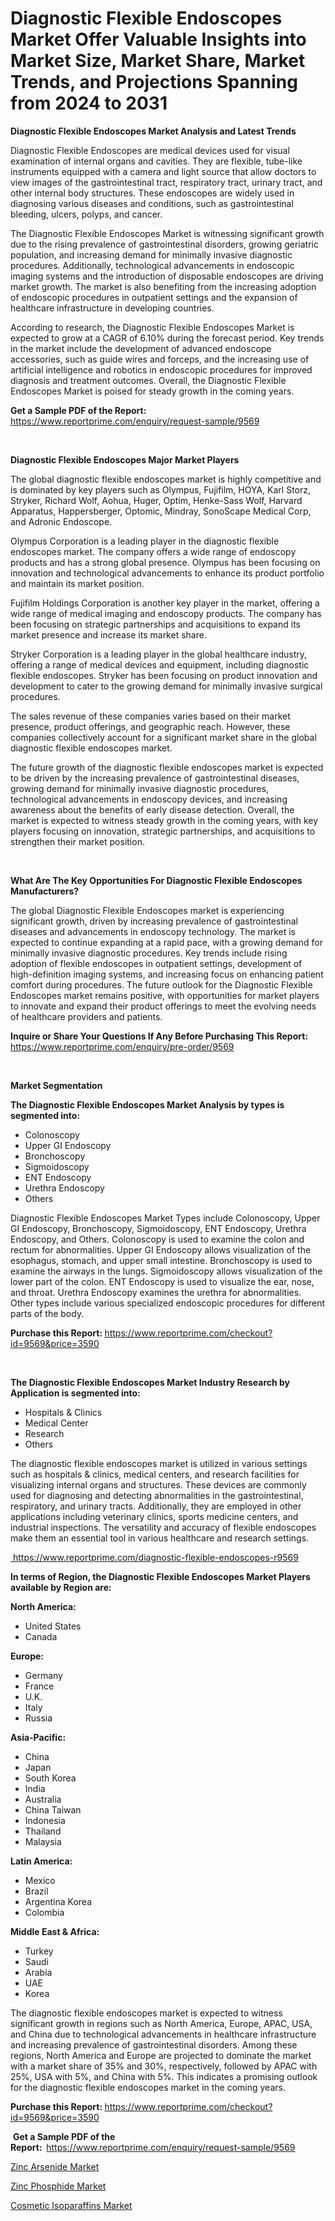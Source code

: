 <p><h1>Diagnostic Flexible Endoscopes Market Offer Valuable Insights into Market Size, Market Share, Market Trends, and Projections Spanning from 2024 to 2031</h1></p><p><strong>Diagnostic Flexible Endoscopes Market Analysis and Latest Trends</strong></p>
<p><p>Diagnostic Flexible Endoscopes are medical devices used for visual examination of internal organs and cavities. They are flexible, tube-like instruments equipped with a camera and light source that allow doctors to view images of the gastrointestinal tract, respiratory tract, urinary tract, and other internal body structures. These endoscopes are widely used in diagnosing various diseases and conditions, such as gastrointestinal bleeding, ulcers, polyps, and cancer.</p><p>The Diagnostic Flexible Endoscopes Market is witnessing significant growth due to the rising prevalence of gastrointestinal disorders, growing geriatric population, and increasing demand for minimally invasive diagnostic procedures. Additionally, technological advancements in endoscopic imaging systems and the introduction of disposable endoscopes are driving market growth. The market is also benefiting from the increasing adoption of endoscopic procedures in outpatient settings and the expansion of healthcare infrastructure in developing countries.</p><p>According to research, the Diagnostic Flexible Endoscopes Market is expected to grow at a CAGR of 6.10% during the forecast period. Key trends in the market include the development of advanced endoscope accessories, such as guide wires and forceps, and the increasing use of artificial intelligence and robotics in endoscopic procedures for improved diagnosis and treatment outcomes. Overall, the Diagnostic Flexible Endoscopes Market is poised for steady growth in the coming years.</p></p>
<p><strong>Get a Sample PDF of the Report:&nbsp;</strong> <a href="https://www.reportprime.com/enquiry/request-sample/9569">https://www.reportprime.com/enquiry/request-sample/9569</a></p>
<p>&nbsp;</p>
<p><strong>Diagnostic Flexible Endoscopes Major Market Players</strong></p>
<p><p>The global diagnostic flexible endoscopes market is highly competitive and is dominated by key players such as Olympus, Fujifilm, HOYA, Karl Storz, Stryker, Richard Wolf, Aohua, Huger, Optim, Henke-Sass Wolf, Harvard Apparatus, Happersberger, Optomic, Mindray, SonoScape Medical Corp, and Adronic Endoscope.</p><p>Olympus Corporation is a leading player in the diagnostic flexible endoscopes market. The company offers a wide range of endoscopy products and has a strong global presence. Olympus has been focusing on innovation and technological advancements to enhance its product portfolio and maintain its market position.</p><p>Fujifilm Holdings Corporation is another key player in the market, offering a wide range of medical imaging and endoscopy products. The company has been focusing on strategic partnerships and acquisitions to expand its market presence and increase its market share.</p><p>Stryker Corporation is a leading player in the global healthcare industry, offering a range of medical devices and equipment, including diagnostic flexible endoscopes. Stryker has been focusing on product innovation and development to cater to the growing demand for minimally invasive surgical procedures.</p><p>The sales revenue of these companies varies based on their market presence, product offerings, and geographic reach. However, these companies collectively account for a significant market share in the global diagnostic flexible endoscopes market.</p><p>The future growth of the diagnostic flexible endoscopes market is expected to be driven by the increasing prevalence of gastrointestinal diseases, growing demand for minimally invasive diagnostic procedures, technological advancements in endoscopy devices, and increasing awareness about the benefits of early disease detection. Overall, the market is expected to witness steady growth in the coming years, with key players focusing on innovation, strategic partnerships, and acquisitions to strengthen their market position.</p></p>
<p>&nbsp;</p>
<p><strong>What Are The Key Opportunities For Diagnostic Flexible Endoscopes Manufacturers?</strong></p>
<p><p>The global Diagnostic Flexible Endoscopes market is experiencing significant growth, driven by increasing prevalence of gastrointestinal diseases and advancements in endoscopy technology. The market is expected to continue expanding at a rapid pace, with a growing demand for minimally invasive diagnostic procedures. Key trends include rising adoption of flexible endoscopes in outpatient settings, development of high-definition imaging systems, and increasing focus on enhancing patient comfort during procedures. The future outlook for the Diagnostic Flexible Endoscopes market remains positive, with opportunities for market players to innovate and expand their product offerings to meet the evolving needs of healthcare providers and patients.</p></p>
<p><strong>Inquire or Share Your Questions If Any Before Purchasing This Report:</strong> <a href="https://www.reportprime.com/enquiry/pre-order/9569">https://www.reportprime.com/enquiry/pre-order/9569</a></p>
<p>&nbsp;</p>
<p><strong>Market Segmentation</strong></p>
<p><strong>The Diagnostic Flexible Endoscopes Market Analysis by types is segmented into:</strong></p>
<p><ul><li>Colonoscopy</li><li>Upper GI Endoscopy</li><li>Bronchoscopy</li><li>Sigmoidoscopy</li><li>ENT Endoscopy</li><li>Urethra Endoscopy</li><li>Others</li></ul></p>
<p><p>Diagnostic Flexible Endoscopes Market Types include Colonoscopy, Upper GI Endoscopy, Bronchoscopy, Sigmoidoscopy, ENT Endoscopy, Urethra Endoscopy, and Others. Colonoscopy is used to examine the colon and rectum for abnormalities. Upper GI Endoscopy allows visualization of the esophagus, stomach, and upper small intestine. Bronchoscopy is used to examine the airways in the lungs. Sigmoidoscopy allows visualization of the lower part of the colon. ENT Endoscopy is used to visualize the ear, nose, and throat. Urethra Endoscopy examines the urethra for abnormalities. Other types include various specialized endoscopic procedures for different parts of the body.</p></p>
<p><strong>Purchase this Report:&nbsp;</strong><a href="https://www.reportprime.com/checkout?id=9569&price=3590">https://www.reportprime.com/checkout?id=9569&price=3590</a></p>
<p>&nbsp;</p>
<p><strong>The Diagnostic Flexible Endoscopes Market Industry Research by Application is segmented into:</strong></p>
<p><ul><li>Hospitals & Clinics</li><li>Medical Center</li><li>Research</li><li>Others</li></ul></p>
<p><p>The diagnostic flexible endoscopes market is utilized in various settings such as hospitals & clinics, medical centers, and research facilities for visualizing internal organs and structures. These devices are commonly used for diagnosing and detecting abnormalities in the gastrointestinal, respiratory, and urinary tracts. Additionally, they are employed in other applications including veterinary clinics, sports medicine centers, and industrial inspections. The versatility and accuracy of flexible endoscopes make them an essential tool in various healthcare and research settings.</p></p>
<p><a href="https://www.reportprime.com/diagnostic-flexible-endoscopes-r9569">&nbsp;https://www.reportprime.com/diagnostic-flexible-endoscopes-r9569</a></p>
<p><strong>In terms of Region, the Diagnostic Flexible Endoscopes Market Players available by Region are:</strong></p>
<p>
    <p> <strong> North America: </strong>
        <ul>
            <li>United States</li>
            <li>Canada</li>
        </ul>
        </p> 
    <p> <strong> Europe: </strong>
        <ul>
            <li>Germany</li>
            <li>France</li>
            <li>U.K.</li>
            <li>Italy</li>
            <li>Russia</li>
        </ul>
        </p> 
    <p> <strong> Asia-Pacific: </strong>
        <ul>
            <li>China</li>
            <li>Japan</li>
            <li>South Korea</li>
            <li>India</li>
            <li>Australia</li>
            <li>China Taiwan</li>
            <li>Indonesia</li>
            <li>Thailand</li>
            <li>Malaysia</li>
        </ul>
        </p> 
    <p> <strong> Latin America: </strong>
        <ul>
            <li>Mexico</li>
            <li>Brazil</li>
            <li>Argentina Korea</li>
            <li>Colombia</li>
        </ul>
        </p> 
    <p> <strong> Middle East & Africa: </strong>
        <ul>
            <li>Turkey</li>
            <li>Saudi</li>
            <li>Arabia</li>
            <li>UAE</li>
            <li>Korea</li>
        </ul>
    </p>
    </p>
<p><p>The diagnostic flexible endoscopes market is expected to witness significant growth in regions such as North America, Europe, APAC, USA, and China due to technological advancements in healthcare infrastructure and increasing prevalence of gastrointestinal disorders. Among these regions, North America and Europe are projected to dominate the market with a market share of 35% and 30%, respectively, followed by APAC with 25%, USA with 5%, and China with 5%. This indicates a promising outlook for the diagnostic flexible endoscopes market in the coming years.</p></p>
<p><strong>Purchase this Report: </strong><a href="https://www.reportprime.com/checkout?id=9569&price=3590">https://www.reportprime.com/checkout?id=9569&price=3590</a></p>
<p>&nbsp;<strong>Get a Sample PDF of the Report:&nbsp;&nbsp;</strong><a href="https://www.reportprime.com/enquiry/request-sample/9569">https://www.reportprime.com/enquiry/request-sample/9569</a></p>
<p><strong></strong></p>
<p><p><a href="https://www.linkedin.com/pulse/zinc-arsenide-market-research-report-forecasted-period-from-2024-6zfxc?trackingId=BtmnHIuOD6msnn3ILH%2BCpg%3D%3D">Zinc Arsenide Market</a></p><p><a href="https://www.linkedin.com/pulse/zinc-phosphide-market-size-evaluating-its-trends-growth-projections-bm6ec?trackingId=XnlxpZamMuRKzGrbX4NT1Q%3D%3D">Zinc Phosphide Market</a></p><p><a href="https://www.linkedin.com/pulse/cosmetic-isoparaffins-market-research-report-provides-thorough-mnj9c?trackingId=%2F1Sk37sBEwFh9FT%2BzHNE2w%3D%3D">Cosmetic Isoparaffins Market</a></p></p>